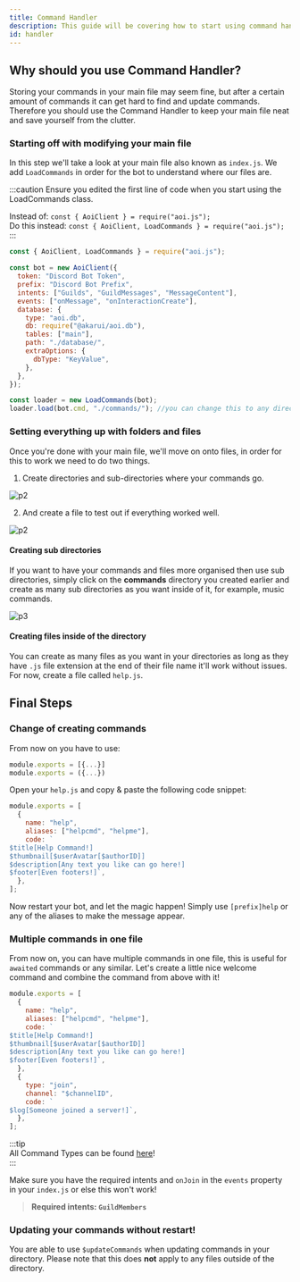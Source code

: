 ```yaml
---
title: Command Handler
description: This guide will be covering how to start using command handlers, creating multiple commands in one file and updating commands without restarting your Discord Bot.
id: handler
---
```


## Why should you use Command Handler?

Storing your commands in your main file may seem fine, but after a certain amount of commands it can get hard to find and update commands. Therefore you should use the Command Handler to keep your main file neat and save yourself from the clutter.

### Starting off with modifying your main file

In this step we'll take a look at your main file also known as `index.js`. We add `LoadCommands` in order for
the bot to understand where our files are.

:::caution
Ensure you edited the first line of code when you start using the LoadCommands class.

Instead of: `const { AoiClient } = require("aoi.js");`  
Do this instead: `const { AoiClient, LoadCommands } = require("aoi.js");`  
:::

```javascript title="index.js"
const { AoiClient, LoadCommands } = require("aoi.js");

const bot = new AoiClient({
  token: "Discord Bot Token",
  prefix: "Discord Bot Prefix",
  intents: ["Guilds", "GuildMessages", "MessageContent"],
  events: ["onMessage", "onInteractionCreate"],
  database: {
    type: "aoi.db",
    db: require("@akarui/aoi.db"),
    tables: ["main"],
    path: "./database/",
    extraOptions: {
      dbType: "KeyValue",
    },
  },
});

const loader = new LoadCommands(bot);
loader.load(bot.cmd, "./commands/"); //you can change this to any directory you want
```

### Setting everything up with folders and files

Once you're done with your main file, we'll move on onto files, in order for this to work we need to do two things.

1. Create directories and sub-directories where your commands go.

![p2](https://cdn.discordapp.com/attachments/1082168708866244648/1083390579402088458/HwYiJqoeF9SAAAAAElFTkSuQmCC.png)

2. And create a file to test out if everything worked well.

![p2](https://cdn.discordapp.com/attachments/1082168708866244648/1083390890405543976/Awoopj94LkCqAAAAAElFTkSuQmCC.png)

#### Creating sub directories

If you want to have your commands and files more organised then use sub directories, simply click on the **commands**
directory you created earlier and create as many sub directories as you want inside of it, for example, music commands.

![p3](https://cdn.discordapp.com/attachments/1082168708866244648/1083391154227261540/e0P4fAZqcEmh2npQAAAAASUVORK5CYII.png)

#### Creating files inside of the directory

You can create as many files as you want in your directories as long as they have `.js` file extension at the end of their file name
it'll work without issues. For now, create a file called `help.js`.

## Final Steps

### Change of creating commands

From now on you have to use:

```javascript
module.exports = [{...}]
module.exports = ({...})
```

Open your `help.js` and copy & paste the following code snippet:

```javascript title="commands/help.js"
module.exports = [
  {
    name: "help",
    aliases: ["helpcmd", "helpme"],
    code: `
$title[Help Command!]
$thumbnail[$userAvatar[$authorID]] 
$description[Any text you like can go here!]
$footer[Even footers!]`,
  },
];
```

Now restart your bot, and let the magic happen! Simply use `[prefix]help` or any of the aliases to make the message
appear.

### Multiple commands in one file

From now on, you can have multiple commands in one file, this is useful for `awaited` commands or any similar. Let's
create a little nice welcome command and combine the command from above with it!

```javascript title="commands/help.js"
module.exports = [
  {
    name: "help",
    aliases: ["helpcmd", "helpme"],
    code: `
$title[Help Command!]
$thumbnail[$userAvatar[$authorID]] 
$description[Any text you like can go here!]
$footer[Even footers!]`,
  },
  {
    type: "join",
    channel: "$channelID",
    code: `
$log[Someone joined a server!]`,
  },
];
```

:::tip  
All Command Types can be found [here](./1events.md)!  
:::

Make sure you have the required intents and `onJoin` in the `events` property in your `index.js` or else this won't
work!

> **Required intents: `GuildMembers`**

### Updating your commands without restart!

You are able to use `$updateCommands` when updating commands in your directory. Please note that this does **not** apply
to any files outside of the directory.

